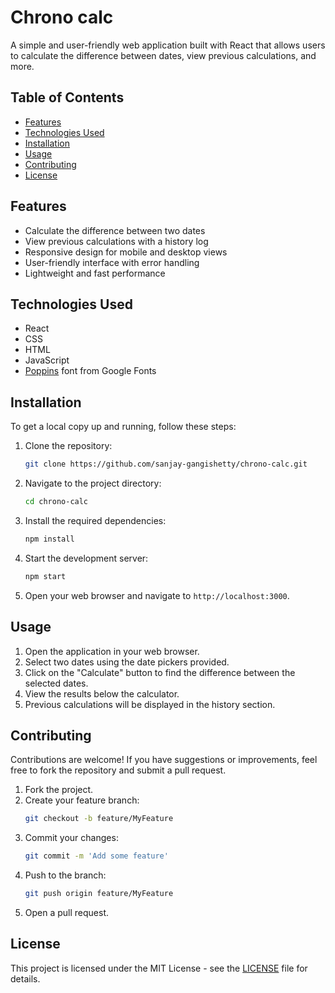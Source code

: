 # Chrono calc

A simple and user-friendly web application built with React that allows users to calculate the difference between dates, view previous calculations, and more. 

## Table of Contents

- [Features](#features)
- [Technologies Used](#technologies-used)
- [Installation](#installation)
- [Usage](#usage)
- [Contributing](#contributing)
- [License](#license)

## Features

- Calculate the difference between two dates
- View previous calculations with a history log
- Responsive design for mobile and desktop views
- User-friendly interface with error handling
- Lightweight and fast performance

## Technologies Used

- React
- CSS
- HTML
- JavaScript
- [Poppins](https://fonts.google.com/specimen/Poppins) font from Google Fonts

## Installation

To get a local copy up and running, follow these steps:

1. Clone the repository:
   ```bash
   git clone https://github.com/sanjay-gangishetty/chrono-calc.git
   ```

2. Navigate to the project directory:
   ```bash
   cd chrono-calc
   ```

3. Install the required dependencies:
   ```bash
   npm install
   ```

4. Start the development server:
   ```bash
   npm start
   ```

5. Open your web browser and navigate to `http://localhost:3000`.

## Usage

1. Open the application in your web browser.
2. Select two dates using the date pickers provided.
3. Click on the "Calculate" button to find the difference between the selected dates.
4. View the results below the calculator.
5. Previous calculations will be displayed in the history section.

## Contributing

Contributions are welcome! If you have suggestions or improvements, feel free to fork the repository and submit a pull request.

1. Fork the project.
2. Create your feature branch:
   ```bash
   git checkout -b feature/MyFeature
   ```
3. Commit your changes:
   ```bash
   git commit -m 'Add some feature'
   ```
4. Push to the branch:
   ```bash
   git push origin feature/MyFeature
   ```
5. Open a pull request.

## License

This project is licensed under the MIT License - see the [LICENSE](LICENSE) file for details.
